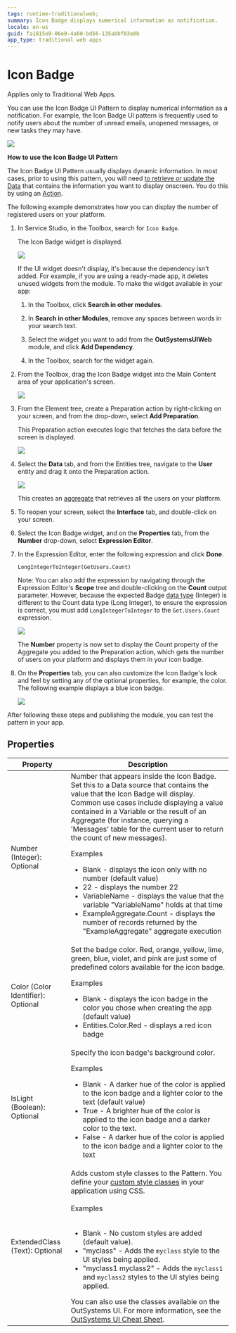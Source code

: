 ```yaml
---
tags: runtime-traditionalweb; 
summary: Icon Badge displays numerical information as notification.
locale: en-us
guid: fa1815e9-06e0-4a60-bd56-135abbf03e0b
app_type: traditional web apps
---
```


# Icon Badge

<div class="info" markdown="1">

Applies only to Traditional Web Apps.

</div>

You can use the Icon Badge UI Pattern to display numerical information as a notification. For example, the Icon Badge UI pattern is frequently used to notify users about the number of unread emails, unopened messages, or new tasks they may have.

![](<images/iconbadge-1-ss.png>)

**How to use the Icon Badge UI Pattern**

The Icon Badge UI Pattern usually displays dynamic information. In most cases, prior to using this pattern, you will need [to retrieve or update the Data](../../../../../develop/data/intro.md) that contains the information you want to display onscreen. You do this by using an [Action](../../../../../develop/logic/action-web.md).

The following example demonstrates how you can display the number of registered users on your platform.

1. In Service Studio, in the Toolbox, search for `Icon Badge`.

    The Icon Badge widget is displayed.

    ![](<images/iconbadge-5-ss.png>)

    If the UI widget doesn't display, it's because the dependency isn't added. For example, if you are using a ready-made app, it deletes unused widgets from the module. To make the widget available in your app:

    1. In the Toolbox, click **Search in other modules**.

    1. In **Search in other Modules**, remove any spaces between words in your search text.
    
    1. Select the widget you want to add from the **OutSystemsUIWeb** module, and click **Add Dependency**. 
    
    1. In the Toolbox, search for the widget again.

1. From the Toolbox, drag the Icon Badge widget into the Main Content area of your application's screen.

    ![](<images/iconbadge-6-ss.png>)

1. From the Element tree, create a Preparation action by right-clicking on your screen, and from the drop-down, select **Add Preparation**.

    This Preparation action executes logic that fetches the data before the screen is displayed.

    ![](<images/iconbadge-7-ss.png>)

1. Select the **Data** tab, and from the Entities tree, navigate to the **User** entity and drag it onto the Preparation action.

    ![](<images/iconbadge-8-ss.png>)

    This creates an [aggregate](https://success.outsystems.com/Documentation/11/Reference/OutSystems_Language/Data/Handling_Data/Queries/Aggregate) that retrieves all the users on your platform.

1. To reopen your screen, select the **Interface** tab, and double-click on your screen.

1. Select the Icon Badge widget, and on the **Properties** tab, from the **Number** drop-down, select **Expression Editor**.

1. In the Expression Editor, enter the following expression and click **Done**.

    `LongIntegerToInteger(GetUsers.Count)`

    Note: You can also add the expression by navigating through the Expression Editor's **Scope** tree and double-clicking on the **Count** output parameter. However, because the expected Badge [data type](../../../../../ref/data/data-types/available-data-types.md) (Integer) is different to the Count data type (Long Integer), to ensure the expression is correct, you must add `LongIntegerToInteger` to the `Get.Users.Count` expression.

    ![](<images/iconbadge-9-ss.png>)

    The **Number** property is now set to display the Count property of the Aggregate you added to the Preparation action, which gets the number of users on your platform and displays them in your icon badge.

1. On the **Properties** tab, you can also customize the Icon Badge's look and feel by setting any of the optional properties, for example, the color. The following example displays a blue icon badge.  

    ![](<images/iconbadge-10-ss.png>)

After following these steps and publishing the module, you can test the pattern in your app.

## Properties

| Property |  Description |
|---|---|
| Number (Integer): Optional  | Number that appears inside the Icon Badge. Set this to a Data source that contains the value that the Icon Badge will display. Common use cases include displaying a value contained in a Variable or the result of an Aggregate (for instance, querying a 'Messages' table for the current user to return the count of new messages). <p>Examples <ul><li>Blank - displays the icon only with no number (default value)</li><li>22 - displays the number 22</li><li>VariableName - displays the value that the variable "VariableName" holds at that time </li><li>ExampleAggregate.Count - displays the number of records returned by the "ExampleAggregate" aggregate execution</li></ul></p>| 
| Color (Color Identifier): Optional  | Set the badge color. Red, orange, yellow, lime, green, blue, violet, and pink are just some of predefined colors available for the icon badge. <p>Examples <ul><li>Blank - displays the icon badge in the color you chose when creating the app (default value)</li><li>Entities.Color.Red - displays a red icon badge</li></ul></p> | 
| IsLight (Boolean): Optional  | Specify the icon badge's background color. <p>Examples <ul><li>Blank - A darker hue of the color is applied to the icon badge and a lighter color to the text (default value)</li><li>True - A brighter hue of the color is applied to the icon badge and a darker color to the text.</li><li>False - A darker hue of the color is applied to the icon badge and a lighter color to the text</li></ul></p> |
|ExtendedClass (Text): Optional | Adds custom style classes to the Pattern. You define your [custom style classes](../../../look-feel/css.md) in your application using CSS.<br/><br/>Examples<br/><br/> <ul><li>Blank - No custom styles are added (default value).</li><li>"myclass" - Adds the ``myclass`` style to the UI styles being applied.</li><li>"myclass1 myclass2" - Adds the ``myclass1`` and ``myclass2`` styles to the UI styles being applied.</li></ul>You can also use the classes available on the OutSystems UI. For more information, see the [OutSystems UI Cheat Sheet](https://outsystemsui.outsystems.com/OutSystemsUIWebsite/CheatSheet).|
